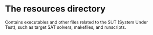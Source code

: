 # The resources directory

Contains executables and other files related to the SUT (System Under Test), such as target SAT solvers, makefiles, and runscripts.